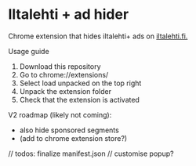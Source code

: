 <h1>Iltalehti + ad hider</h1>

<p>Chrome extension that hides iltalehti+ ads on <a href="https://www.iltalehti.fi/">iltalehti.fi.</a></p>

Usage guide

1. Download this repository
2. Go to chrome://extensions/
3. Select load unpacked on the top right
4. Unpack the extension folder
5. Check that the extension is activated

V2 roadmap (likely not coming):

- also hide sponsored segments
- (add to chrome extension store?)

// todos: finalize manifest.json
// customise popup?
